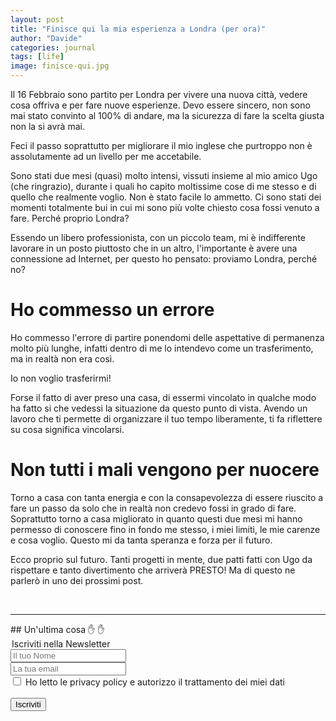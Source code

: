```yaml
---
layout: post
title: "Finisce qui la mia esperienza a Londra (per ora)"
author: "Davide"
categories: journal
tags: [life]
image: finisce-qui.jpg
---
```


Il 16 Febbraio sono partito per Londra per vivere una nuova città, vedere cosa offriva e per fare nuove esperienze.
Devo essere sincero, non sono mai stato convinto al 100% di andare, ma la sicurezza di fare la scelta giusta non la si avrà mai.

Feci il passo soprattutto per migliorare il mio inglese che purtroppo non è assolutamente ad un livello per me accetabile.

Sono stati due mesi (quasi) molto intensi, vissuti insieme al mio amico Ugo (che ringrazio), durante i quali ho capito moltissime cose di me stesso e di quello che realmente voglio. Non è stato facile lo ammetto. Ci sono stati dei momenti totalmente bui in cui mi sono più volte chiesto cosa fossi venuto a fare. Perché proprio Londra?

Essendo un libero professionista, con un piccolo team, mi è indifferente lavorare in un posto piuttosto che in un altro, l'importante è avere una connessione ad Internet, per questo ho pensato: proviamo Londra, perché no?

# Ho commesso un errore

Ho commesso l'errore di partire ponendomi delle aspettative di permanenza molto più lunghe, infatti dentro di me lo intendevo come un trasferimento, ma in realtà non era così.

Io non voglio trasferirmi!

Forse il fatto di aver preso una casa, di essermi vincolato in qualche modo ha fatto si che vedessi la situazione da questo punto di vista.
Avendo un lavoro che ti permette di organizzare il tuo tempo liberamente, ti fa riflettere su cosa significa vincolarsi.

# Non tutti i mali vengono per nuocere

Torno a casa con tanta energia e con la consapevolezza di essere riuscito a fare un passo da solo che in realtà non credevo fossi in grado di fare. Soprattutto torno a casa migliorato in quanto questi due mesi mi hanno permesso di conoscere fino in fondo me stesso, i miei limiti, le mie carenze e cosa voglio. Questo mi da tanta speranza e forza per il futuro.

Ecco proprio sul futuro. Tanti progetti in mente, due patti fatti con Ugo da rispettare e tanto divertimento che arriverà PRESTO!
Ma di questo ne parlerò in uno dei prossimi post.

<br>
<hr>
## Un'ultima cosa ✋ ✋

<form action="https://sprintstudio.us11.list-manage.com/subscribe/post?u=baa6a96ac00514e2d994c55e2&amp;id=10b14f6753" method="post" id="mc-embedded-subscribe-form" name="mc-embedded-subscribe-form" class="validate" target="_blank" validate>
	<legend>Iscriviti nella Newsletter</legend>
	<div class="form-group">
		<input type="text" name="FNAME" class="form-control" id="mce-FNAME" placeholder="Il tuo Nome" required="">
	</div>
	<div class="form-group">
		<input type="email" name="EMAIL" class="form-control required email" id="mce-EMAIL" placeholder="La tua email" required="">
	</div>
	<div class="form-group">
		<input type="checkbox" class="form-check-input" id="mce-MMERGE3" placeholder="Devi dare il consenso" value="SI" name="MMERGE3" required="">
    	<label class="form-check-label" for="mce-MMERGE3" >Ho letto le privacy policy e autorizzo il trattamento dei miei dati</label>
	</div>
	<br>
	<div class="form-group">
		<button type="submit" class="btn btn-default" value="Iscriviti" href="">Iscriviti</button>
	</div>
</form>
